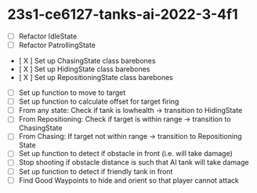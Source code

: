 # 23s1-ce6127-tanks-ai-2022-3-4f1

- [ ] Refactor IdleState
- [ ] Refactor PatrollingState
- [ X ] Set up ChasingState class barebones
- [ X ] Set up HidingState class barebones
- [ X ] Set up RepositioningState class barebones
- [ ] Set up function to move to target
- [ ] Set up function to calculate offset for target firing
- [ ] From any state: Check if tank is lowhealth -> transition to HidingState
- [ ] From Repositioning: Check if target is within range -> transition to ChasingState
- [ ] From Chasing: If target not within range -> transition to Repositioning State
- [ ] Set up function to detect if obstacle in front (i.e. will take damage)
- [ ] Stop shooting if obstacle distance is such that AI tank will take damage
- [ ] Set up function to detect if friendly tank in front
- [ ] Find Good Waypoints to hide and orient so that player cannot attack
